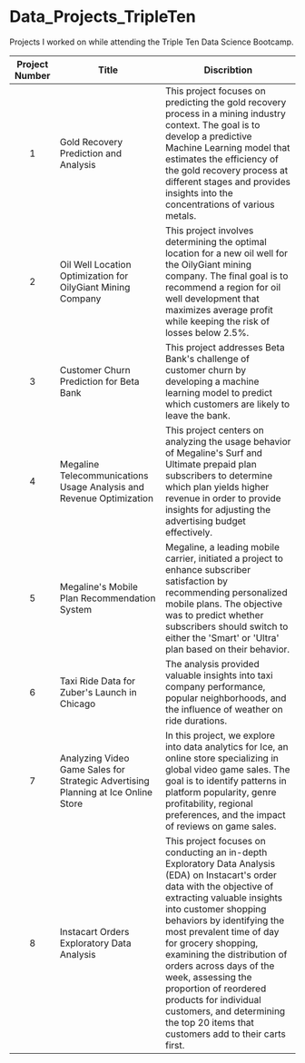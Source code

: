 # Data_Projects_TripleTen
Projects I worked on while attending the Triple Ten Data Science Bootcamp.

| Project Number | Title | Discribtion |
| :------------: | ------| ------------|
| 1 | Gold Recovery Prediction and Analysis | This project focuses on predicting the gold recovery process in a mining industry context. The goal is to develop a predictive Machine Learning model that estimates the efficiency of the gold recovery process at different stages and provides insights into the concentrations of various metals. |
| 2 | Oil Well Location Optimization for OilyGiant Mining Company | This project involves determining the optimal location for a new oil well for the OilyGiant mining company. The final goal is to recommend a region for oil well development that maximizes average profit while keeping the risk of losses below 2.5%. |
| 3 | Customer Churn Prediction for Beta Bank | This project addresses Beta Bank's challenge of customer churn by developing a machine learning model to predict which customers are likely to leave the bank.|
| 4 | Megaline Telecommunications Usage Analysis and Revenue Optimization | This project centers on analyzing the usage behavior of Megaline's Surf and Ultimate prepaid plan subscribers to determine which plan yields higher revenue in order to provide insights for adjusting the advertising budget effectively.|
| 5 | Megaline's Mobile Plan Recommendation System | Megaline, a leading mobile carrier, initiated a project to enhance subscriber satisfaction by recommending personalized mobile plans. The objective was to predict whether subscribers should switch to either the 'Smart' or 'Ultra' plan based on their behavior. |
| 6 | Taxi Ride Data for Zuber's Launch in Chicago | The analysis provided valuable insights into taxi company performance, popular neighborhoods, and the influence of weather on ride durations. |
| 7 | Analyzing Video Game Sales for Strategic Advertising Planning at Ice Online Store | In this project, we explore into data analytics for Ice, an online store specializing in global video game sales. The goal is to identify patterns in platform popularity, genre profitability, regional preferences, and the impact of reviews on game sales.|
| 8 | Instacart Orders Exploratory Data Analysis | This project focuses on conducting an in-depth Exploratory Data Analysis (EDA) on Instacart's order data with the objective of extracting valuable insights into customer shopping behaviors by identifying the most prevalent time of day for grocery shopping, examining the distribution of orders across days of the week, assessing the proportion of reordered products for individual customers, and determining the top 20 items that customers add to their carts first.|

